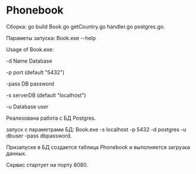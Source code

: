 # Phonebook

Сборка:
go build Book.go getCountry.go handler.go postgres.go.

Параметы запуска:  Book.exe --help

Usage of Book.exe:

  -d    Name Database
  
  -p    port (default "5432")
  
  -pass DB password
  
  -s    serverDB (default "localhost")
  
  -u    Database user

Реализована работа с БД Postgres.

запуск с параметрами БД:
Book.exe -s localhost -p 5432 -d postgres -u dbuser -pass dbpassword.

Призапуске в БД создается таблица Phonebook и выполняется загрузка данных.

Сервис стартует на порту 8080.
